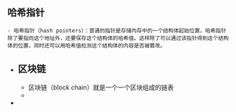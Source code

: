 ## 哈希指针
	- 哈希指针（hash pointers）：普通的指针是存储内存中的一个结构体起始位置，哈希指针除了要指向这个地址外，还要保存这个结构体的哈希值。这样除了可以通过该指针得到这个结构体的位置，同时还可以用哈希值检测这个结构体的内容是否被篡改。
- ## 区块链
	- 区块链（block chain）就是一个一个区块组成的链表
	-
-